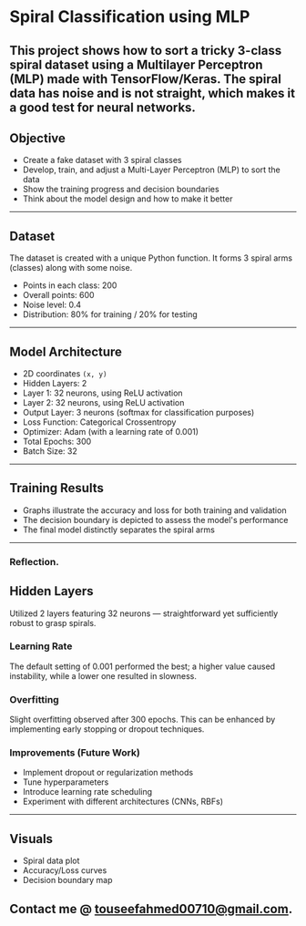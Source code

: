 #  Spiral Classification using MLP
This project shows how to sort a tricky 3-class spiral dataset using a Multilayer Perceptron (MLP) made with TensorFlow/Keras. The spiral data has noise and is not straight, which makes it a good test for neural networks.
---
##  Objective
- Create a fake dataset with 3 spiral classes
- Develop, train, and adjust a Multi-Layer Perceptron (MLP) to sort the data
- Show the training progress and decision boundaries
- Think about the model design and how to make it better
---
##  Dataset
The dataset is created with a unique Python function. It forms 3 spiral arms (classes) along with some noise.
- Points in each class: 200
- Overall points: 600
- Noise level: 0.4
- Distribution: 80% for training / 20% for testing
---
##  Model Architecture
- 2D coordinates `(x, y)`
- Hidden Layers: 2
- Layer 1: 32 neurons, using ReLU activation
- Layer 2: 32 neurons, using ReLU activation
- Output Layer: 3 neurons (softmax for classification purposes)
- Loss Function: Categorical Crossentropy
- Optimizer: Adam (with a learning rate of 0.001)
- Total Epochs: 300
- Batch Size: 32
---
##  Training Results
- Graphs illustrate the accuracy and loss for both training and validation
- The decision boundary is depicted to assess the model's performance
- The final model distinctly separates the spiral arms
---
###  Reflection.
 ##  Hidden Layers
Utilized 2 layers featuring 32 neurons — straightforward yet sufficiently robust to grasp spirals.
### Learning Rate
The default setting of 0.001 performed the best; a higher value caused instability, while a lower one resulted in slowness.
### Overfitting
Slight overfitting observed after 300 epochs. This can be enhanced by implementing early stopping or dropout techniques.

### Improvements (Future Work)
- Implement dropout or regularization methods
- Tune hyperparameters
- Introduce learning rate scheduling
- Experiment with different architectures (CNNs, RBFs)
---
## Visuals
- Spiral data plot  
- Accuracy/Loss curves  
- Decision boundary map

## Contact me @ touseefahmed00710@gmail.com.
